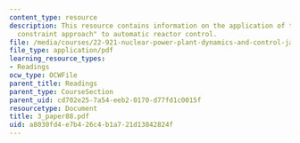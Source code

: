 ```yaml
---
content_type: resource
description: This resource contains information on the application of the "reactivity
  constraint approach" to automatic reactor control.
file: /media/courses/22-921-nuclear-power-plant-dynamics-and-control-january-iap-2006/a8030fd4e7b426c4b1a721d13842824f_3_paper88.pdf
file_type: application/pdf
learning_resource_types:
- Readings
ocw_type: OCWFile
parent_title: Readings
parent_type: CourseSection
parent_uid: cd702e25-7a54-eeb2-0170-d77fd1c0015f
resourcetype: Document
title: 3_paper88.pdf
uid: a8030fd4-e7b4-26c4-b1a7-21d13842824f
---
```

